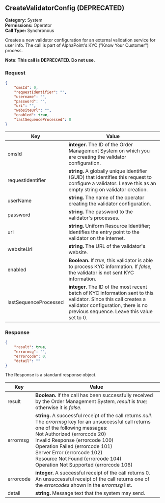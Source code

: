## CreateValidatorConfig (DEPRECATED)

**Category:** System<br />**Permissions:** Operator<br />**Call Type:** Synchronous

Creates a new validator configuration for an external validation service for user info. The call is part of AlphaPoint's KYC ("Know Your Customer") process.

<aside class="warning"><strong>Note: This call is DEPRECATED. Do not use.</strong></aside>

### Request

```json
{
    "omsId": 0,
    "requestIdentifier": "",
    "username": "",
    "password": "",
    "uri": "",
    "websiteUrl": "",
    "enabled": true,
    "lastSequenceProcessed": 0
}
```

| Key                   | Value                                                        |
| --------------------- | ------------------------------------------------------------ |
| omsId                 | **integer.** The ID of the Order Management System on which you are creating the validator configuration. |
| requestIdentifier     | **string.** A globally unique identifier (GUID) that identifies this request to configure a validator. Leave this as an empty string on validator creation. |
| userName              | **string.** The name of the operator creating the validator configuration. |
| password              | **string.** The password to the validator's processes.       |
| uri                   | **string.** Uniform Resource Identifier; identifies the entry point to the validator on the internet. |
| websiteUrl            | **string.** The URL of the validator's website.              |
| enabled               | **Boolean.** If *true,* this validator is able to process KYC information. If *false,* the validator is not sent KYC information. |
| lastSequenceProcessed | **integer.** The ID of the most recent batch of KYC information sent to this validator. Since this call creates a validator configuration, there is no previous sequence. Leave this value set to 0. |

### Response

```json
{
    "result": true,
    "errormsg": "",
    "errorcode": 0,
    "detail": ""
}
```
The Response is a standard response object.

| Key       | Value                                                        |
| --------- | ------------------------------------------------------------ |
| result    | **Boolean.** If the call has been successfully received by the Order Management System, *result* is *true;* otherwise it is *false.* |
| errormsg  | **string.** A successful receipt of the call returns *null.* The *errormsg* key for an unsuccessful call returns one of the following messages:<br />Not Authorized (errorcode 20)<br />Invalid Response (errorcode 100)<br />Operation Failed (errorcode 101)<br />Server Error (errorcode 102)<br />Resource Not Found (errorcode 104)<br />Operation Not Supported (errorcode 106) |
| errorcode | **integer.** A successful receipt of the call returns 0. An unsuccessful receipt of the call returns one of the *errorcodes* shown in the *errormsg* list. |
| detail    | **string.** Message text that the system may send.           |
